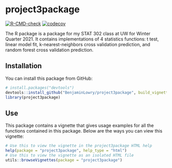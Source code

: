 
# project3package

<!-- badges: start -->
[![R-CMD-check](https://github.com/BenjaminLowry/project3package/workflows/R-CMD-check/badge.svg)](https://github.com/BenjaminLowry/project3package/actions)
[![codecov](https://codecov.io/gh/BenjaminLowry/project3package/branch/master/graph/badge.svg?token=0JW1T3BHTI)](https://codecov.io/gh/BenjaminLowry/project3package)
<!-- badges: end -->

The R package is a package for my STAT 302 class at UW for Winter Quarter 2021. It contains implementations of 4 statistics functions: t test, linear model fit, k-nearest-neighbors cross validation prediction, and random forest cross validation prediction.

## Installation

You can install this package from GitHub:

``` r
# install.packages("devtools")
devtools::install_github("BenjaminLowry/project3package", build_vignette = TRUE, build_opts = c())
library(project3package)
```

## Use

This package contains a vignette that gives usage examples for all the functions contained in this package. Below are the ways you can view this vignette:

``` r 
# Use this to view the vignette in the project3package HTML help
help(package = "project3package", help_type = "html")
# Use this to view the vignette as an isolated HTML file
utils::browseVignettes(package = "project3package")
```




